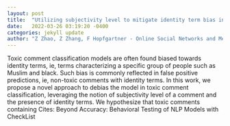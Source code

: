 ```yaml
---
layout: post
title:  "Utilizing subjectivity level to mitigate identity term bias in toxic comments classification"
date:   2022-03-26 03:19:20 -0400
categories: jekyll update
author: "Z Zhao, Z Zhang, F Hopfgartner - Online Social Networks and Media, 2022"
---
```

Toxic comment classification models are often found biased towards identity terms, ie, terms characterizing a specific group of people such as Muslim and black. Such bias is commonly reflected in false positive predictions, ie, non-toxic comments with identity terms. In this work, we propose a novel approach to debias the model in toxic comment classification, leveraging the notion of subjectivity level of a comment and the presence of identity terms. We hypothesize that toxic comments containing Cites: Beyond Accuracy: Behavioral Testing of NLP Models with CheckList